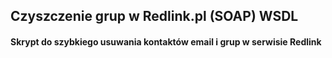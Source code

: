 ## Czyszczenie grup w Redlink.pl (SOAP) WSDL


#### Skrypt do szybkiego usuwania kontaktów email i grup w serwisie Redlink
